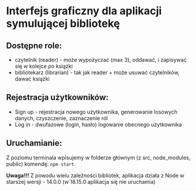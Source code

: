 # Interfejs graficzny dla aplikacji symulującej bibliotekę
## Dostępne role:
* czytelnik (reader) - może wypożyczać (max 3), oddawać, i zapisywać się w kolejce po książki
* bibliotekarz (librarian) - tak jak reader + może usuwać czytelników, dawać książki

## Rejestracja użytkowników:
* Sign up - rejestracja nowego użytkownika, generowanie losowych danych, czyszczenie, zaznaczenie ról
* Log in - dwufazowe (login, hasło) logowanie obecnego użytkownika
  
## Uruchamianie:
Z poziomu terminala wpisujemy w folderze głównym (z src, node_modules, public) komendę: 
```npm start```

**Uwaga!!!** Z powodu wielu zależności bibliotek, aplikacja działa z Node w starszej wersji - 14.0.0 (w 18.15.0 aplikacja się nie uruchamia)

